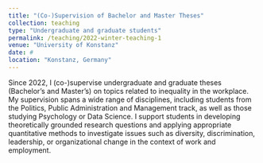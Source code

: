 ```yaml
---
title: "(Co-)Supervision of Bachelor and Master Theses"
collection: teaching
type: "Undergraduate and graduate students"
permalink: /teaching/2022-winter-teaching-1
venue: "University of Konstanz"
date: #
location: "Konstanz, Germany"
---
```

Since 2022, I (co-)supervise undergraduate and graduate theses (Bachelor’s and Master’s) on topics related to inequality in the workplace. My supervision spans a wide range of disciplines, including students from the Politics, Public Administration and Management track, as well as those studying Psychology or Data Science. I support students in developing theoretically grounded research questions and applying appropriate quantitative methods to investigate issues such as diversity, discrimination, leadership, or organizational change in the context of work and employment.


